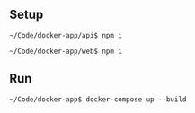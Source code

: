 ## Setup

```~/Code/docker-app/api$ npm i```  

```~/Code/docker-app/web$ npm i```

## Run

```~/Code/docker-app$ docker-compose up --build```
